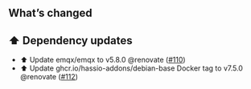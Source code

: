 ## What’s changed

## ⬆️ Dependency updates

- ⬆️ Update emqx/emqx to v5.8.0 @renovate ([#110](https://github.com/hassio-addons/addon-emqx/pull/110))
- ⬆️ Update ghcr.io/hassio-addons/debian-base Docker tag to v7.5.0 @renovate ([#112](https://github.com/hassio-addons/addon-emqx/pull/112))
